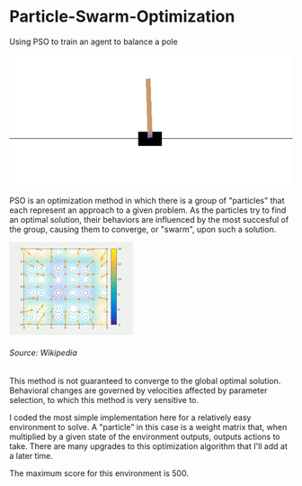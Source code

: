 # Particle-Swarm-Optimization
Using PSO to train an agent to balance a pole

![](CartPole.gif)

PSO is an optimization method in which there is a group of "particles" that each represent an approach to a given problem. As the particles try to find an optimal solution, their behaviors are influenced by the most succesful of the group, causing them to converge, or "swarm", upon such a solution.

![](ParticleSwarmArrowsAnimation.gif)
###### Source: Wikipedia

This method is not guaranteed to converge to the global optimal solution. Behavioral changes are governed by velocities affected by parameter selection, to which this method is very sensitive to. 

I coded the most simple implementation here for a relatively easy environment to solve. A "particle" in this case is a weight matrix that, when multiplied by a given state of the environment outputs, outputs actions to take. There are many upgrades to this optimization algorithm that I'll add at a later time.

The maximum score for this environment is 500.

